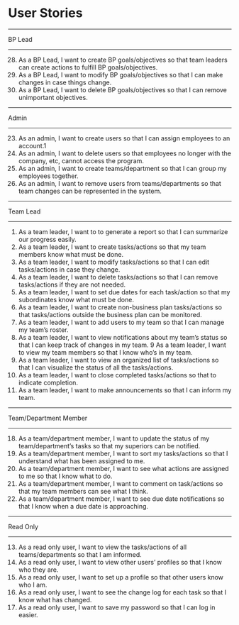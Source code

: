 User Stories
============

__________________

BP Lead

__________________

28. As a BP Lead, I want to create BP goals/objectives so that team leaders can create actions to fulfill BP goals/objectives.
29. As a BP Lead, I want to modify BP goals/objectives so that I can make changes in case things change.
30. As a BP Lead, I want to delete BP goals/objectives so that I can remove unimportant objectives.


__________________

Admin

__________________

23. As an admin, I want to create users so that I can assign employees to an account.1
25. As an admin, I want to delete users so that employees no longer with the company, etc, cannot access the program.
26. As an admin, I want to create teams/department so that I can group my employees together.
27. As an admin, I want to remove users from teams/departments so that team changes can be represented in the system.


___________________

Team Lead

___________________

1. As a team leader, I want to to generate a report so that I can summarize our progress easily.
2. As a team leader, I want to create tasks/actions so that my team members know what must be done.
3. As a team leader, I want to modify tasks/actions so that I can edit tasks/actions in case they change.
4. As a team leader, I want to delete tasks/actions so that I can remove tasks/actions if they are not needed.
5. As a team leader, I want to set due dates for each task/action so that my subordinates know what must be done. 
6. As a team leader, I want to create non-business plan tasks/actions so that tasks/actions outside the business plan can be monitored.
7. As a team leader, I want to add users to my team so that I can manage my team’s roster.
8. As a team leader, I want to view notifications about my team’s status so that I can keep track of changes in my team.
9 As a team leader, I want to view my team members so that I know who’s in my team.
10. As a team leader, I want to view an organized list of tasks/actions so that I can visualize the status of all the tasks/actions.
11. As a team leader, I want to close completed tasks/actions so that to indicate completion.
12. As a team leader, I want to make announcements so that I can inform my team.


__________________

Team/Department Member

__________________

18. As a team/department member, I want to update the status of my team/department’s tasks so that my superiors can be notified. 
19. As a team/department member, I want to sort my tasks/actions so that I understand what has been assigned to me.
20. As a team/department member, I want to see what actions are assigned to me so that I know what to do.
21. As a team/department member, I want to comment on task/actions so that my team members can see what I think.
22. As a team/department member, I want to see due date notifications so that I know when a due date is approaching.


__________________

Read Only

__________________

13. As a read only user, I want to view the tasks/actions of all teams/departments so that I am informed.
14. As a read only user, I want to view other users’ profiles so that I know who they are.
15. As a read only user, I want to set up a profile so that other users know who I am.
16. As a read only user, I want to see the change log for each task so that I know what has changed.
17. As a read only user, I want to save my password so that I can log in easier.


